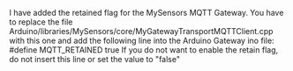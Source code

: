 I have added the retained flag for the MySensors MQTT Gateway.
You have to replace the file Arduino/libraries/MySensors/core/MyGatewayTransportMQTTClient.cpp with this one and add the following line into the Arduino Gateway ino file:
#define MQTT_RETAINED true
If you do not want to enable the retain flag, do not insert this line or set the value to "false"
